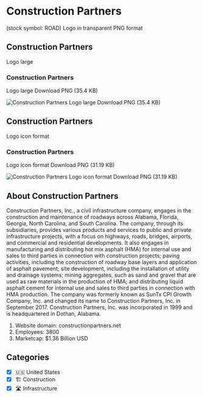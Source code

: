 # Construction Partners
 (stock symbol: ROAD) Logo in transparent PNG format

## Construction Partners
 Logo large

### Construction Partners
 Logo large Download PNG (35.4 KB)

![Construction Partners
 Logo large Download PNG (35.4 KB)](/img/orig/ROAD_BIG-164889cb.png)

## Construction Partners
 Logo icon format

### Construction Partners
 Logo icon format Download PNG (31.19 KB)

![Construction Partners
 Logo icon format Download PNG (31.19 KB)](/img/orig/ROAD-2370d70f.png)

## About Construction Partners


Construction Partners, Inc., a civil infrastructure company, engages in the construction and maintenance of roadways across Alabama, Florida, Georgia, North Carolina, and South Carolina. The company, through its subsidiaries, provides various products and services to public and private infrastructure projects, with a focus on highways, roads, bridges, airports, and commercial and residential developments. It also engages in manufacturing and distributing hot mix asphalt (HMA) for internal use and sales to third parties in connection with construction projects; paving activities, including the construction of roadway base layers and application of asphalt pavement; site development, including the installation of utility and drainage systems; mining aggregates, such as sand and gravel that are used as raw materials in the production of HMA; and distributing liquid asphalt cement for internal use and sales to third parties in connection with HMA production. The company was formerly known as SunTx CPI Growth Company, Inc. and changed its name to Construction Partners, Inc. in September 2017. Construction Partners, Inc. was incorporated in 1999 and is headquartered in Dothan, Alabama.

1. Website domain: constructionpartners.net
2. Employees: 3800
3. Marketcap: $1.36 Billion USD


## Categories
- [x] 🇺🇸 United States
- [x] 🏗 Construction
- [x] 🛣️ Infrastructure
